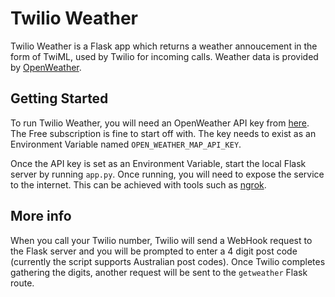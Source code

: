 # Twilio Weather

Twilio Weather is a Flask app which returns a weather annoucement in the form of TwiML, used by Twilio for incoming calls. Weather data is provided by [OpenWeather](https://openweathermap.org/api).

## Getting Started
To run Twilio Weather, you will need an OpenWeather API key from [here](https://openweathermap.org/api). The Free subscription is fine to start off with. The key needs to exist as an Environment Variable named `OPEN_WEATHER_MAP_API_KEY`.

Once the API key is set as an Environment Variable, start the local Flask server by running `app.py`. Once running, you will need to expose the service to the internet. This can be achieved with tools such as [ngrok](https://ngrok.com/).

## More info
When you call your Twilio number, Twilio will send a WebHook request to the Flask server and you will be prompted to enter a 4 digit post code (currently the script supports Australian post codes). Once Twilio completes gathering the digits, another request will be sent to the `getweather` Flask route.
